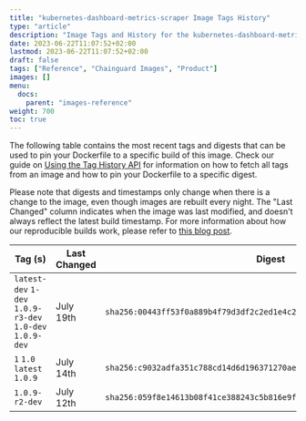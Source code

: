 ```yaml
---
title: "kubernetes-dashboard-metrics-scraper Image Tags History"
type: "article"
description: "Image Tags and History for the kubernetes-dashboard-metrics-scraper Chainguard Image"
date: 2023-06-22T11:07:52+02:00
lastmod: 2023-06-22T11:07:52+02:00
draft: false
tags: ["Reference", "Chainguard Images", "Product"]
images: []
menu:
  docs:
    parent: "images-reference"
weight: 700
toc: true
---
```


The following table contains the most recent tags and digests that can be used to pin your Dockerfile to a specific build of this image. Check our guide on [Using the Tag History API](/chainguard/chainguard-images/using-the-tag-history-api/) for information on how to fetch all tags from an image and how to pin your Dockerfile to a specific digest.

Please note that digests and timestamps only change when there is a change to the image, even though images are rebuilt every night. The "Last Changed" column indicates when the image was last modified, and doesn't always reflect the latest build timestamp. For more information about how our reproducible builds work, please refer to [this blog post](https://www.chainguard.dev/unchained/reproducing-chainguards-reproducible-image-builds).

| Tag (s)                                                    | Last Changed | Digest                                                                    |
|------------------------------------------------------------|--------------|---------------------------------------------------------------------------|
|  `latest-dev` `1-dev` `1.0.9-r3-dev` `1.0-dev` `1.0.9-dev` | July 19th    | `sha256:00443ff53f0a889b4f79d3df2c2ed1e4c2478f620d3debc14c187e404dc8d691` |
|  `1` `1.0` `latest` `1.0.9`                                | July 14th    | `sha256:c9032adfa351c788cd14d6d196371270ae35ec649e84bf5c664e06f6bd609c85` |
|  `1.0.9-r2-dev`                                            | July 12th    | `sha256:059f8e14613b08f41ce388243c5b816e9f8e73c7cc35954f01a5e69526901b05` |
